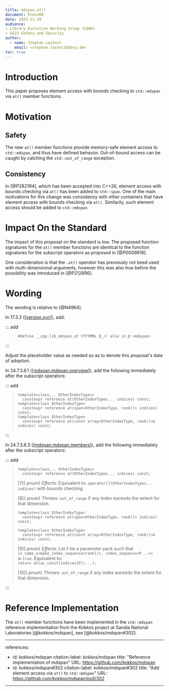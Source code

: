 ```yaml
---
title: mdspan.at()
document: PnnnnR0
date: 2023-11-29
audience:
- Library Evolution Working Group (LEWG)
- SG23 Safety and Security
author:
  - name: Stephan Lachnit
    email: <stephan.lachnit@desy.de>
toc: true
---
```


# Introduction

This paper proposes element access with bounds checking to `std::mdspan` via `at()` member functions.

# Motivation

## Safety

The new `at()` member functions provide memory-safe element access to `std::mdspan`, and thus have defined behavior. Out-of-bound access can be caught by catching the `std::out_of_range` exception.

## Consistency

In [@P2821R4], which has been accepted into C++26, element access with bounds checking via `at()` has been added to `std::span`. One of the main motivations for this change was consistency with other containers that have element access with bounds checking via `at()`. Similarily, such element access should be added to `std::mdspan`.

# Impact On the Standard

The impact of this proposal on the standard is low. The proposed function signatures for the `at()` member functions are identical to the function signatures for the subscript operators as proposed in [@P0009R18].

One consideration is that the `.at()` operator has previously not beed used with multi-dimensional arguments, however this was also true before the possibility was introduced in [@P2128R6].

# Wording

The wording is relative to [@N4964].

In 17.3.2 ([[version.syn]](https://eel.is/c++draft/version.syn)), add:

::: add

> ```
> #define __cpp_lib_mdspan_at YYYYMML @_// also in_@ <mdspan>
> ```

:::

Adjust the placeholder value as needed so as to denote this proposal's date of adoption.

In 24.7.3.6.1 ([[mdspan.mdspan.overview]](https://eel.is/c++draft/mdspan.mdspan.overview)), add the following immediately after the subscript operators:

::: add

> ```
> template<class... OtherIndexTypes>
>   constexpr reference at(OtherIndexTypes... indices) const;
> template<class OtherIndexType>
>   constexpr reference at(span<OtherIndexType, rank()> indices) const;
> template<class OtherIndexType>
>   constexpr reference at(const array<OtherIndexType, rank()>& indices) const;
> ```

:::

In 24.7.3.6.3 ([[mdspan.mdspan.members]](https://eel.is/c++draft/mdspan.mdspan.members)), add the following immediately after the subscript operators:

::: add

> ```
> template<class... OtherIndexTypes>
>   constexpr reference at(OtherIndexTypes... indices) const;
> ```
> [7]{.pnum} *Effects:* Equivalent to: `operator[](OtherIndexTypes... indices)` with bounds checking
>
> [8]{.pnum} *Throws:* `out_of_range` if any index exceeds the extent for that dimension.
>
> ```
> template<class OtherIndexType>
>   constexpr reference at(span<OtherIndexType, rank()> indices) const;
> ```
> ```
> template<class OtherIndexType>
>   constexpr reference at(const array<OtherIndexType, rank()>& indices) const;
> ```
> [9]{.pnum} *Effects:* Let `P` be a parameter pack such that\
> `is_same_v<make_index_sequence<rank()>, index_sequence<P...>>`\
> is `true`. Equivalent to:\
> `return at(as_const(indices[P])...);`
>
> [10]{.pnum} *Throws:* `out_of_range` if any index exceeds the extent for that dimension.

:::

# Reference Implementation

The `at()` member functions have been implemented in the `std::mdspan` reference implementation from the Kokkos project at Sandia National Laboratories [@kokkos/mdspan], see [@kokkos/mdspan#302].

---
references:
  - id: kokkos/mdspan
    citation-label: kokkos/mdspan
    title: "Reference implementation of mdspan"
    URL: https://github.com/kokkos/mdspan
  - id: kokkos/mdspan#302
    citation-label: kokkos/mdspan#302
    title: "Add element access via `at()` to `std::mdspan`"
    URL: https://github.com/kokkos/mdspan/pull/302
---

